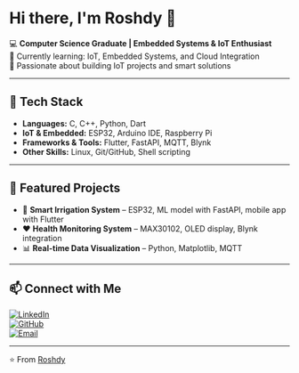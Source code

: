# Hi there, I'm Roshdy 👋  

💻 **Computer Science Graduate | Embedded Systems & IoT Enthusiast**  
🌱 Currently learning: IoT, Embedded Systems, and Cloud Integration  
🚀 Passionate about building IoT projects and smart solutions  

---

## 🔧 Tech Stack
- **Languages:** C, C++, Python, Dart  
- **IoT & Embedded:** ESP32, Arduino IDE, Raspberry Pi  
- **Frameworks & Tools:** Flutter, FastAPI, MQTT, Blynk  
- **Other Skills:** Linux, Git/GitHub, Shell scripting  

---

## 📌 Featured Projects
- 🌱 **Smart Irrigation System** – ESP32, ML model with FastAPI, mobile app with Flutter  
- ❤️ **Health Monitoring System** – MAX30102, OLED display, Blynk integration  
- 📊 **Real-time Data Visualization** – Python, Matplotlib, MQTT  

---

## 📫 Connect with Me
[![LinkedIn](https://img.shields.io/badge/LinkedIn-blue?style=for-the-badge&logo=linkedin)](https://linkedin.com/in/yourprofile)  
[![GitHub](https://img.shields.io/badge/GitHub-black?style=for-the-badge&logo=github)](https://github.com/yourusername)  
[![Email](https://img.shields.io/badge/Email-red?style=for-the-badge&logo=gmail)](mailto:your.email@example.com)  

---

⭐️ From [Roshdy](https://github.com/yourusername)
